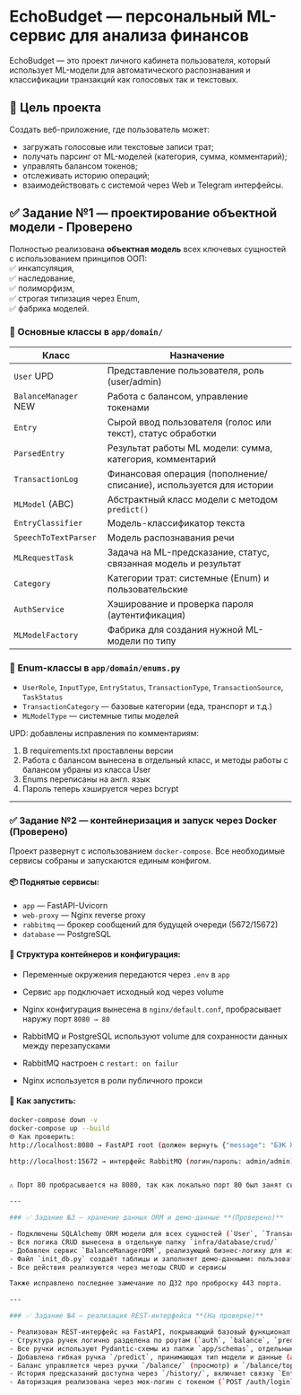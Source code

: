 # EchoBudget — персональный ML-сервис для анализа финансов

EchoBudget — это проект личного кабинета пользователя, который использует ML-модели для автоматического распознавания и классификации транзакций как голосовых так и текстовых.

## 🧩 Цель проекта

Создать веб-приложение, где пользователь может:
- загружать голосовые или текстовые записи трат;
- получать парсинг от ML-моделей (категория, сумма, комментарий);
- управлять балансом токенов;
- отслеживать историю операций;
- взаимодействовать с системой через Web и Telegram интерфейсы.

## ✅ Задание №1 — проектирование объектной модели - **Проверено**

Полностью реализована **объектная модель** всех ключевых сущностей с использованием принципов ООП:  
✅ инкапсуляция,  
✅ наследование,  
✅ полиморфизм,  
✅ строгая типизация через Enum,  
✅ фабрика моделей.

### 📁 Основные классы в `app/domain/`

| Класс                  | Назначение                                                                |
|------------------------|---------------------------------------------------------------------------|
| `User`             UPD | Представление пользователя, роль (user/admin)                             | 
| `BalanceManager`   NEW | Работа с балансом, управление токенами                                    | 
| `Entry`                | Сырой ввод пользователя (голос или текст), статус обработки               |
| `ParsedEntry`          | Результат работы ML модели: сумма, категория, комментарий                 |
| `TransactionLog`       | Финансовая операция (пополнение/списание), используется для истории       |
| `MLModel` (ABC)        | Абстрактный класс модели с методом `predict()`                            |
| `EntryClassifier`      | Модель-классификатор текста                                               |
| `SpeechToTextParser`   | Модель распознавания речи                                                 |
| `MLRequestTask`        | Задача на ML-предсказание, статус, связанная модель и результат           |
| `Category`             | Категории трат: системные (Enum) и пользовательские                       |
| `AuthService`          | Хэширование и проверка пароля (аутентификация)                            |
| `MLModelFactory`       | Фабрика для создания нужной ML-модели по типу                             |

### 📁 Enum-классы в `app/domain/enums.py`

- `UserRole`, `InputType`, `EntryStatus`, `TransactionType`, `TransactionSource`, `TaskStatus`
- `TransactionCategory` — базовые категории (еда, транспорт и т.д.)
- `MLModelType` — системные типы моделей

UPD: добавлены исправления по комментариям:
1. В requirements.txt проставлены версии
2. Работа с балансом вынесена в отдельный класс, и методы работы с балансом убраны из класса User
3. Enums переписаны на англ. язык
4. Пароль теперь хэшируется через bcrypt

---


### ✅ Задание №2 — контейнеризация и запуск через Docker **(Проверено)**


Проект развернут с использованием `docker-compose`. Все необходимые сервисы собраны и запускаются единым конфигом.

#### 📦 Поднятые сервисы:
- `app` — FastAPI-Uvicorn
- `web-proxy` — Nginx reverse proxy
- `rabbitmq` — брокер сообщений для будущей очереди (5672/15672)
- `database` — PostgreSQL

#### 📁 Структура контейнеров и конфигурация:

- Переменные окружения передаются через `.env` в `app`
- Сервис `app` подключает исходный код через volume
- Nginx конфигурация вынесена в `nginx/default.conf`, пробрасывает наружу порт `8080 → 80`
- RabbitMQ и PostgreSQL используют volume для сохранности данных между перезапусками

- RabbitMQ настроен с `restart: on failur`

- Nginx используется в роли публичного прокси

#### 🚀 Как запустить:

```bash
docker-compose down -v       
docker-compose up --build    
🌐 Как проверить:
http://localhost:8080 → FastAPI root (должен вернуть {"message": "БЭК ЖИВ"})

http://localhost:15672 → интерфейс RabbitMQ (логин/пароль: admin/admin)


⚠️ Порт 80 пробрасывается на 8080, так как локально порт 80 был занят системой (WSL ubuntu).

---

### ✅ Задание №3 — хранение данных ORM и демо-данные **(Проверено)**

- Подключены SQLAlchemy ORM модели для всех сущностей (`User`, `TransactionLog`, `Entry`, `ParsedEntry`, `Category`)
- Вся логика CRUD вынесена в отдельную папку `infra/database/crud/`
- Добавлен сервис `BalanceManagerORM`, реализующий бизнес-логику для изменения баланса и истории транзакций (с сохранением в базу)
- Файл `init_db.py` создаёт таблицы и заполняет демо-данными: пользователь, админ, баланс, категории, транзакции
- Все действия реализуются через методы CRUD и сервисы

Также исправлено последнее замечание по ДЗ2 про проброску 443 порта.

---

### ✅ Задание №4 — реализация REST-интерфейса **(На проверке)**

- Реализован REST-интерфейс на FastAPI, покрывающий базовый функционал системы
- Структура ручек логично разделена по роутам (`auth`, `balance`, `predict`, `history`) и подключена через общий `router`
- Все ручки используют Pydantic-схемы из папки `app/schemas`, отдельные файлы `sch_*.py` для каждого направления
- Добавлена гибкая ручка `/predict`, принимающая тип модели и данные (аудио или текст), результат — `ParsedEntry`
- Баланс управляется через ручки `/balance/` (просмотр) и `/balance/topup` (пополнение)
- История предсказаний доступна через `/history/`, включает связку `Entry` и `ParsedEntry`
- Авторизация реализована через мок-логин с токеном (`POST /auth/login`), регистрация — `POST /auth/register`


